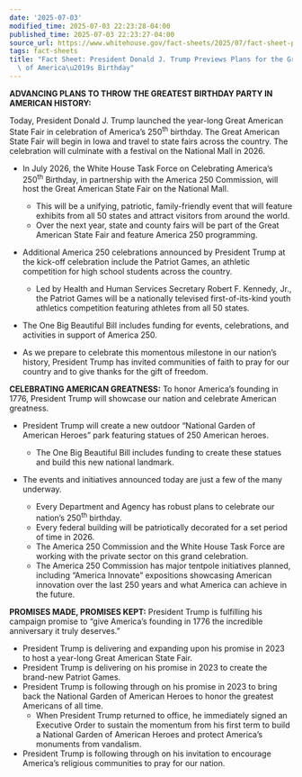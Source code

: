 ```yaml
---
date: '2025-07-03'
modified_time: 2025-07-03 22:23:28-04:00
published_time: 2025-07-03 22:23:27-04:00
source_url: https://www.whitehouse.gov/fact-sheets/2025/07/fact-sheet-president-donald-j-trump-previews-plans-for-the-grandest-celebration-of-americas-birthday/
tags: fact-sheets
title: "Fact Sheet: President Donald J. Trump Previews Plans for the Grandest Celebration\
  \ of America\u2019s Birthday"
---
```

 
**ADVANCING PLANS TO THROW THE GREATEST BIRTHDAY PARTY IN AMERICAN
HISTORY:**

Today, President Donald J. Trump launched the year-long Great American
State Fair in celebration of America’s 250<sup>th</sup> birthday. The
Great American State Fair will begin in Iowa and travel to state fairs
across the country. The celebration will culminate with a festival on
the National Mall in 2026.

-   In July 2026, the White House Task Force on Celebrating America’s
    250<sup>th</sup> Birthday, in partnership with the America 250
    Commission, will host the Great American State Fair on the National
    Mall.
    -   This will be a unifying, patriotic, family-friendly event that
        will feature exhibits from all 50 states and attract visitors
        from around the world.

    <!-- -->

    -   Over the next year, state and county fairs will be part of the
        Great American State Fair and feature America 250 programming.
-   Additional America 250 celebrations announced by President Trump at
    the kick-off celebration include the Patriot Games, an athletic
    competition for high school students across the country.
    -   Led by Health and Human Services Secretary Robert F. Kennedy,
        Jr., the Patriot Games will be a nationally televised
        first-of-its-kind youth athletics competition featuring athletes
        from all 50 states.
-   The One Big Beautiful Bill includes funding for events,
    celebrations, and activities in support of America 250.
-   As we prepare to celebrate this momentous milestone in our nation’s
    history, President Trump has invited communities of faith to pray
    for our country and to give thanks for the gift of freedom.

**CELEBRATING AMERICAN GREATNESS:** To honor America’s founding in 1776,
President Trump will showcase our nation and celebrate American
greatness.

-   President Trump will create a new outdoor “National Garden of
    American Heroes” park featuring statues of 250 American heroes.
    -   The One Big Beautiful Bill includes funding to create these
        statues and build this new national landmark.
-   The events and initiatives announced today are just a few of the
    many underway.
    -   Every Department and Agency has robust plans to celebrate our
        nation’s 250<sup>th</sup> birthday.

    <!-- -->

    -   Every federal building will be patriotically decorated for a set
        period of time in 2026.

    <!-- -->

    -   The America 250 Commission and the White House Task Force are
        working with the private sector on this grand celebration.

    <!-- -->

    -   The America 250 Commission has major tentpole initiatives
        planned, including “America Innovate” expositions showcasing
        American innovation over the last 250 years and what America can
        achieve in the future.

**PROMISES MADE, PROMISES KEPT:** President Trump is fulfilling his
campaign promise to “give America’s founding in 1776 the incredible
anniversary it truly deserves.”

-   President Trump is delivering and expanding upon his promise in 2023
    to host a year-long Great American State Fair.
-   President Trump is delivering on his promise in 2023 to create the
    brand-new Patriot Games.
-   President Trump is following through on his promise in 2023 to bring
    back the National Garden of American Heroes to honor the greatest
    Americans of all time.
    -   When President Trump returned to office, he immediately signed
        an Executive Order to sustain the momentum from his first term
        to build a National Garden of American Heroes and protect
        America’s monuments from vandalism.
-   President Trump is following through on his invitation to encourage
    America’s religious communities to pray for our nation.
